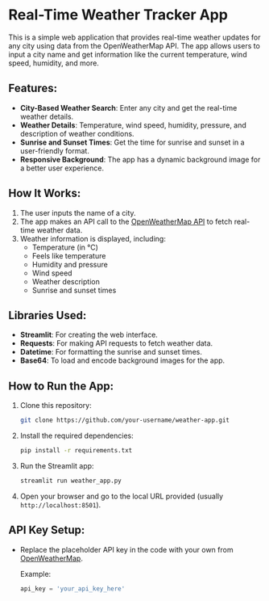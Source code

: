 # Real-Time Weather Tracker App
This is a simple web application that provides real-time weather updates for any city using data from the OpenWeatherMap API. The app allows users to input a city name and get information like the current temperature, wind speed, humidity, and more.

## Features:
- **City-Based Weather Search**: Enter any city and get the real-time weather details.
- **Weather Details**: Temperature, wind speed, humidity, pressure, and description of weather conditions.
- **Sunrise and Sunset Times**: Get the time for sunrise and sunset in a user-friendly format.
- **Responsive Background**: The app has a dynamic background image for a better user experience.

## How It Works:
1. The user inputs the name of a city.
2. The app makes an API call to the [OpenWeatherMap API](https://openweathermap.org/) to fetch real-time weather data.
3. Weather information is displayed, including:
   - Temperature (in °C)
   - Feels like temperature
   - Humidity and pressure
   - Wind speed
   - Weather description
   - Sunrise and sunset times

## Libraries Used:
- **Streamlit**: For creating the web interface.
- **Requests**: For making API requests to fetch weather data.
- **Datetime**: For formatting the sunrise and sunset times.
- **Base64**: To load and encode background images for the app.

## How to Run the App:
1. Clone this repository:
   ```bash
   git clone https://github.com/your-username/weather-app.git
   ```
2. Install the required dependencies:
   ```bash
   pip install -r requirements.txt
   ```
3. Run the Streamlit app:
   ```bash
   streamlit run weather_app.py
   ```
4. Open your browser and go to the local URL provided (usually `http://localhost:8501`).

## API Key Setup:
- Replace the placeholder API key in the code with your own from [OpenWeatherMap](https://openweathermap.org/).
  
  Example:
  ```python
  api_key = 'your_api_key_here'
  ```
